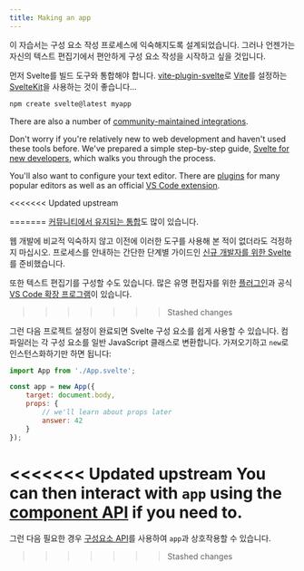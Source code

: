 ```yaml
---
title: Making an app
---
```


이 자습서는 구성 요소 작성 프로세스에 익숙해지도록 설계되었습니다. 그러나 언젠가는 자신의 텍스트 편집기에서 편안하게 구성 요소 작성을 시작하고 싶을 것입니다.

먼저 Svelte를 빌드 도구와 통합해야 합니다. [vite-plugin-svelte](https://github.com/sveltejs/vite-plugin-svelte/)로 [Vite](https://vitejs.dev/)를 설정하는 [SvelteKit](https://kit.svelte.dev)을 사용하는 것이 좋습니다...

```bash
npm create svelte@latest myapp
```

There are also a number of [community-maintained integrations](https://sveltesociety.dev/tools).

Don't worry if you're relatively new to web development and haven't used these tools before. We've prepared a simple step-by-step guide, [Svelte for new developers](/blog/svelte-for-new-developers), which walks you through the process.

You'll also want to configure your text editor. There are [plugins](https://sveltesociety.dev/tools#editor-support) for many popular editors as well as an official [VS Code extension](https://marketplace.visualstudio.com/items?itemName=svelte.svelte-vscode).

<<<<<<< Updated upstream
<!--
NOTE: Removed until we have better place for setting-up-your-editor guide. See https://github.com/sveltejs/svelte/pull/7310#issuecomment-1049923609
If your editor does not have a Svelte plugin then you can follow [this guide](/blog/setting-up-your-editor) to configure your text editor to treat `.svelte` files the same as `.html` for the sake of syntax highlighting. -->
=======
[커뮤니티에서 유지되는 통합](https://sveltesociety.dev/tools)도 많이 있습니다.

웹 개발에 비교적 익숙하지 않고 이전에 이러한 도구를 사용해 본 적이 없더라도 걱정하지 마십시오. 프로세스를 안내하는 간단한 단계별 가이드인 [신규 개발자를 위한 Svelte](/blog/svelte-for-new-developers)를 준비했습니다.

또한 텍스트 편집기를 구성할 수도 있습니다. 많은 유명 편집자를 위한 [플러그인](https://sveltesociety.dev/tools#editor-support)과 공식 [VS Code 확장 프로그램](https://marketplace.visualstudio.com/items?itemName=svelte.svelte-vscode)이 있습니다.

<!-- 
NOTE: 편집자 설정 가이드를 위한 더 나은 장소가 있을 때까지 제거되었습니다. https://github.com/sveltejs/svelte/pull/7310#issuecomment-1049923609 참조하세요
편집기에 Svelte 플러그인이 없는 경우 [이 가이드](/blog/setting-up-your-editor)에 따라 구문 강조를 위해 `.svelte` 파일을 `.html`과 동일하게 처리하도록 텍스트 편집기를 구성할 수 있습니다. -->
>>>>>>> Stashed changes

그런 다음 프로젝트 설정이 완료되면 Svelte 구성 요소를 쉽게 사용할 수 있습니다. 컴파일러는 각 구성 요소를 일반 JavaScript 클래스로 변환합니다. 가져오기하고 `new`로 인스턴스화하기만 하면 됩니다:

```js
import App from './App.svelte';

const app = new App({
	target: document.body,
	props: {
		// we'll learn about props later
		answer: 42
	}
});
```

<<<<<<< Updated upstream
You can then interact with `app` using the [component API](/docs/client-side-component-api) if you need to.
=======
그런 다음 필요한 경우 [구성요소 API](/docs#run-time-client-side-component-api)를 사용하여 `app`과 상호작용할 수 있습니다.
>>>>>>> Stashed changes
